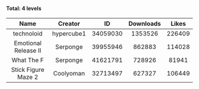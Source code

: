 #### Total: 4 levels

| Name | Creator | ID | Downloads | Likes |
|:---:|:---:|:---:|:---:|:---:|
| technoloid | hypercube1 | 34059030 | 1353526 | 226409
| Emotional Release II | Serponge | 39955946 | 862883 | 114028
| What The F | Serponge | 41621791 | 728926 | 81941
| Stick Figure Maze 2 | Coolyoman | 32713497 | 627327 | 106449

